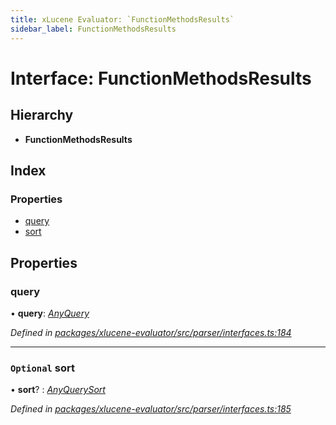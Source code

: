 ```yaml
---
title: xLucene Evaluator: `FunctionMethodsResults`
sidebar_label: FunctionMethodsResults
---
```


# Interface: FunctionMethodsResults

## Hierarchy

* **FunctionMethodsResults**

## Index

### Properties

* [query](functionmethodsresults.md#query)
* [sort](functionmethodsresults.md#optional-sort)

## Properties

###  query

• **query**: *[AnyQuery](../overview.md#anyquery)*

*Defined in [packages/xlucene-evaluator/src/parser/interfaces.ts:184](https://github.com/terascope/teraslice/blob/78714a985/packages/xlucene-evaluator/src/parser/interfaces.ts#L184)*

___

### `Optional` sort

• **sort**? : *[AnyQuerySort](../overview.md#anyquerysort)*

*Defined in [packages/xlucene-evaluator/src/parser/interfaces.ts:185](https://github.com/terascope/teraslice/blob/78714a985/packages/xlucene-evaluator/src/parser/interfaces.ts#L185)*
